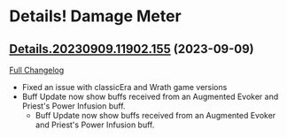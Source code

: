 # Details! Damage Meter

## [Details.20230909.11902.155](https://github.com/Tercioo/Details-Damage-Meter/tree/Details.20230909.11902.155) (2023-09-09)
[Full Changelog](https://github.com/Tercioo/Details-Damage-Meter/compare/Details.20230909.11901.155...Details.20230909.11902.155) 

- Fixed an issue with classicEra and Wrath game versions  
- Buff Update now show buffs received from an Augmented Evoker and Priest's Power Infusion buff.  
    - Buff Update now show buffs received from an Augmented Evoker and Priest's Power Infusion buff.  
